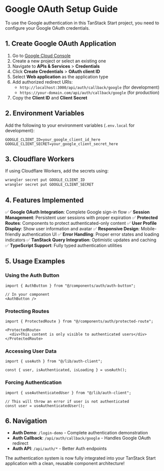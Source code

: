 # Google OAuth Setup Guide

To use the Google authentication in this TanStack Start project, you need to configure your Google OAuth credentials.

## 1. Create Google OAuth Application

1. Go to [Google Cloud Console](https://console.cloud.google.com/)
2. Create a new project or select an existing one
3. Navigate to **APIs & Services** > **Credentials**
4. Click **Create Credentials** > **OAuth client ID**
5. Select **Web application** as the application type
6. Add authorized redirect URIs:
   - `http://localhost:3000/api/auth/callback/google` (for development)
   - `https://your-domain.com/api/auth/callback/google` (for production)
7. Copy the **Client ID** and **Client Secret**

## 2. Environment Variables

Add the following to your environment variables (`.env.local` for development):

```env
GOOGLE_CLIENT_ID=your_google_client_id_here
GOOGLE_CLIENT_SECRET=your_google_client_secret_here
```

## 3. Cloudflare Workers

If using Cloudflare Workers, add the secrets using:

```bash
wrangler secret put GOOGLE_CLIENT_ID
wrangler secret put GOOGLE_CLIENT_SECRET
```

## 4. Features Implemented

✅ **Google OAuth Integration**: Complete Google sign-in flow
✅ **Session Management**: Persistent user sessions with proper expiration
✅ **Protected Routes**: Components to protect authenticated-only content
✅ **User Profile Display**: Show user information and avatar
✅ **Responsive Design**: Mobile-friendly authentication UI
✅ **Error Handling**: Proper error states and loading indicators
✅ **TanStack Query Integration**: Optimistic updates and caching
✅ **TypeScript Support**: Fully typed authentication utilities

## 5. Usage Examples

### Using the Auth Button
```tsx
import { AuthButton } from "@/components/auth/auth-button";

// In your component
<AuthButton />
```

### Protecting Routes
```tsx
import { ProtectedRoute } from "@/components/auth/protected-route";

<ProtectedRoute>
  <div>This content is only visible to authenticated users</div>
</ProtectedRoute>
```

### Accessing User Data
```tsx
import { useAuth } from "@/lib/auth-client";

const { user, isAuthenticated, isLoading } = useAuth();
```

### Forcing Authentication
```tsx
import { useAuthenticatedUser } from "@/lib/auth-client";

// This will throw an error if user is not authenticated
const user = useAuthenticatedUser();
```

## 6. Navigation

- **Auth Demo**: `/login-demo` - Complete authentication demonstration
- **Auth Callback**: `/api/auth/callback/google` - Handles Google OAuth redirect
- **Auth API**: `/api/auth/*` - Better Auth endpoints

The authentication system is now fully integrated into your TanStack Start application with a clean, reusable component architecture!